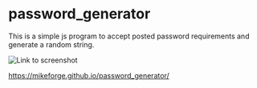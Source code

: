 # password_generator

This is a simple js program to accept posted password requirements and generate a random string.


![Link to screenshot](./assetts/images/passgen_img.jpg?raw=true "PassGen")

https://mikeforge.github.io/password_generator/
